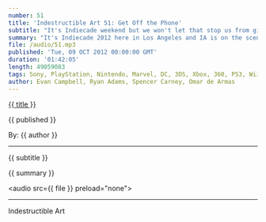 ```yaml
---
number: 51
title: 'Indestructible Art 51: Get Off the Phone'
subtitle: "It's Indiecade weekend but we won't let that stop us from giving you a proper showing of Game and Comic news and opinion. So get those ears ready for the beautiful sounds of Indestructible Art."
summary: "It's Indiecade 2012 here in Los Angeles and IA is on the scene to bring you all the great happenings from the festival. News of Cliffy B leaving Epic shocks Evan and Ryan. Spencer is excited to see what Hickman can bring to Marvel NOW! Evan asks Ryan if he is still looking forward to RE6 despite the reviews. The end of AvX means Ryan can finally let it go. And we close it out with this week's Comic and Game picks."
file: /audio/51.mp3
published: 'Tue, 09 OCT 2012 00:00:00 GMT'
duration: '01:42:05'
length: 49059083
tags: Sony, PlayStation, Nintendo, Marvel, DC, 3DS, Xbox, 360, PS3, Wii, PSN, XBLA, Video Games, Comics, Games, Indestructible Art, MarvelNOW, Indiecade, Super Space Blank, Hawken, Guacamelee, Resident Evil 6
author: Evan Campbell, Ryan Adams, Spencer Carney, Omar de Armas
---
```


<a href="../episodes/{{ number }}.html" class='postTitleLink'><p class='postTitle'>{{ title }}</p></a>
<p class='postPublished'>{{ published }}</p>
<p class='postAuthor'>By: {{ author }}</p>
<hr>
{{ subtitle }}  
  
{{ summary }}  

<audio src={{ file }} preload="none"></audio>

- - -
Indestructible Art